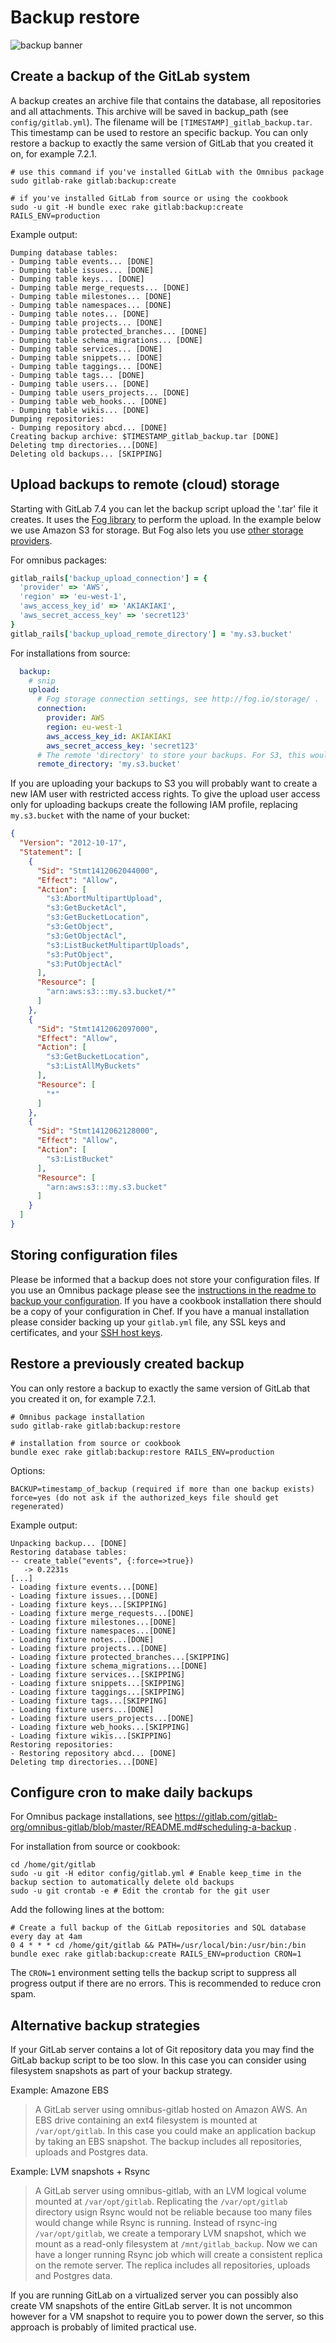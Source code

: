 # Backup restore

![backup banner](backup_hrz.png)

## Create a backup of the GitLab system

A backup creates an archive file that contains the database, all repositories and all attachments.
This archive will be saved in backup_path (see `config/gitlab.yml`).
The filename will be `[TIMESTAMP]_gitlab_backup.tar`. This timestamp can be used to restore an specific backup.
You can only restore a backup to exactly the same version of GitLab that you created it on, for example 7.2.1.

```
# use this command if you've installed GitLab with the Omnibus package
sudo gitlab-rake gitlab:backup:create

# if you've installed GitLab from source or using the cookbook
sudo -u git -H bundle exec rake gitlab:backup:create RAILS_ENV=production
```

Example output:

```
Dumping database tables:
- Dumping table events... [DONE]
- Dumping table issues... [DONE]
- Dumping table keys... [DONE]
- Dumping table merge_requests... [DONE]
- Dumping table milestones... [DONE]
- Dumping table namespaces... [DONE]
- Dumping table notes... [DONE]
- Dumping table projects... [DONE]
- Dumping table protected_branches... [DONE]
- Dumping table schema_migrations... [DONE]
- Dumping table services... [DONE]
- Dumping table snippets... [DONE]
- Dumping table taggings... [DONE]
- Dumping table tags... [DONE]
- Dumping table users... [DONE]
- Dumping table users_projects... [DONE]
- Dumping table web_hooks... [DONE]
- Dumping table wikis... [DONE]
Dumping repositories:
- Dumping repository abcd... [DONE]
Creating backup archive: $TIMESTAMP_gitlab_backup.tar [DONE]
Deleting tmp directories...[DONE]
Deleting old backups... [SKIPPING]
```

## Upload backups to remote (cloud) storage

Starting with GitLab 7.4 you can let the backup script upload the '.tar' file it creates.
It uses the [Fog library](http://fog.io/) to perform the upload.
In the example below we use Amazon S3 for storage.
But Fog also lets you use [other storage providers](http://fog.io/storage/).

For omnibus packages:

```ruby
gitlab_rails['backup_upload_connection'] = {
  'provider' => 'AWS',
  'region' => 'eu-west-1',
  'aws_access_key_id' => 'AKIAKIAKI',
  'aws_secret_access_key' => 'secret123'
}
gitlab_rails['backup_upload_remote_directory'] = 'my.s3.bucket'
```

For installations from source:

```yaml
  backup:
    # snip
    upload:
      # Fog storage connection settings, see http://fog.io/storage/ .
      connection:
        provider: AWS
        region: eu-west-1
        aws_access_key_id: AKIAKIAKI
        aws_secret_access_key: 'secret123'
      # The remote 'directory' to store your backups. For S3, this would be the bucket name.
      remote_directory: 'my.s3.bucket'
```

If you are uploading your backups to S3 you will probably want to create a new
IAM user with restricted access rights. To give the upload user access only for
uploading backups create the following IAM profile, replacing `my.s3.bucket`
with the name of your bucket:

```json
{
  "Version": "2012-10-17",
  "Statement": [
    {
      "Sid": "Stmt1412062044000",
      "Effect": "Allow",
      "Action": [
        "s3:AbortMultipartUpload",
        "s3:GetBucketAcl",
        "s3:GetBucketLocation",
        "s3:GetObject",
        "s3:GetObjectAcl",
        "s3:ListBucketMultipartUploads",
        "s3:PutObject",
        "s3:PutObjectAcl"
      ],
      "Resource": [
        "arn:aws:s3:::my.s3.bucket/*"
      ]
    },
    {
      "Sid": "Stmt1412062097000",
      "Effect": "Allow",
      "Action": [
        "s3:GetBucketLocation",
        "s3:ListAllMyBuckets"
      ],
      "Resource": [
        "*"
      ]
    },
    {
      "Sid": "Stmt1412062128000",
      "Effect": "Allow",
      "Action": [
        "s3:ListBucket"
      ],
      "Resource": [
        "arn:aws:s3:::my.s3.bucket"
      ]
    }
  ]
}
```

## Storing configuration files

Please be informed that a backup does not store your configuration files.
If you use an Omnibus package please see the [instructions in the readme to backup your configuration](https://gitlab.com/gitlab-org/omnibus-gitlab/blob/master/README.md#backup-and-restore-omnibus-gitlab-configuration).
If you have a cookbook installation there should be a copy of your configuration in Chef.
If you have a manual installation please consider backing up your `gitlab.yml` file, any SSL keys and certificates, and your [SSH host keys](https://superuser.com/questions/532040/copy-ssh-keys-from-one-server-to-another-server/532079#532079).

## Restore a previously created backup

You can only restore a backup to exactly the same version of GitLab that you created it on, for example 7.2.1.

```
# Omnibus package installation
sudo gitlab-rake gitlab:backup:restore

# installation from source or cookbook
bundle exec rake gitlab:backup:restore RAILS_ENV=production
```

Options:

```
BACKUP=timestamp_of_backup (required if more than one backup exists)
force=yes (do not ask if the authorized_keys file should get regenerated)
```

Example output:

```
Unpacking backup... [DONE]
Restoring database tables:
-- create_table("events", {:force=>true})
   -> 0.2231s
[...]
- Loading fixture events...[DONE]
- Loading fixture issues...[DONE]
- Loading fixture keys...[SKIPPING]
- Loading fixture merge_requests...[DONE]
- Loading fixture milestones...[DONE]
- Loading fixture namespaces...[DONE]
- Loading fixture notes...[DONE]
- Loading fixture projects...[DONE]
- Loading fixture protected_branches...[SKIPPING]
- Loading fixture schema_migrations...[DONE]
- Loading fixture services...[SKIPPING]
- Loading fixture snippets...[SKIPPING]
- Loading fixture taggings...[SKIPPING]
- Loading fixture tags...[SKIPPING]
- Loading fixture users...[DONE]
- Loading fixture users_projects...[DONE]
- Loading fixture web_hooks...[SKIPPING]
- Loading fixture wikis...[SKIPPING]
Restoring repositories:
- Restoring repository abcd... [DONE]
Deleting tmp directories...[DONE]
```

## Configure cron to make daily backups

For Omnibus package installations, see https://gitlab.com/gitlab-org/omnibus-gitlab/blob/master/README.md#scheduling-a-backup .

For installation from source or cookbook:
```
cd /home/git/gitlab
sudo -u git -H editor config/gitlab.yml # Enable keep_time in the backup section to automatically delete old backups
sudo -u git crontab -e # Edit the crontab for the git user
```

Add the following lines at the bottom:

```
# Create a full backup of the GitLab repositories and SQL database every day at 4am
0 4 * * * cd /home/git/gitlab && PATH=/usr/local/bin:/usr/bin:/bin bundle exec rake gitlab:backup:create RAILS_ENV=production CRON=1
```

The `CRON=1` environment setting tells the backup script to suppress all progress output if there are no errors.
This is recommended to reduce cron spam.

## Alternative backup strategies

If your GitLab server contains a lot of Git repository data you may find the GitLab backup script to be too slow.
In this case you can consider using filesystem snapshots as part of your backup strategy.

Example: Amazone EBS

> A GitLab server using omnibus-gitlab hosted on Amazon AWS.
> An EBS drive containing an ext4 filesystem is mounted at `/var/opt/gitlab`.
> In this case you could make an application backup by taking an EBS snapshot.
> The backup includes all repositories, uploads and Postgres data.

Example: LVM snapshots + Rsync

> A GitLab server using omnibus-gitlab, with an LVM logical volume mounted at `/var/opt/gitlab`.
> Replicating the `/var/opt/gitlab` directory usign Rsync would not be reliable because too many files would change while Rsync is running.
> Instead of rsync-ing `/var/opt/gitlab`, we create a temporary LVM snapshot, which we mount as a read-only filesystem at `/mnt/gitlab_backup`.
> Now we can have a longer running Rsync job which will create a consistent replica on the remote server.
> The replica includes all repositories, uploads and Postgres data.

If you are running GitLab on a virtualized server you can possibly also create VM snapshots of the entire GitLab server.
It is not uncommon however for a VM snapshot to require you to power down the server, so this approach is probably of limited practical use.
